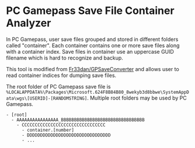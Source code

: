 # PC Gamepass Save File Container Analyzer

In PC Gamepass, user save files grouped and stored in different folders called "container". Each container contains one or more save files along with a container index. Save files in container use an uppercase GUID filename which is hard to recognize and backup.  

This tool is modified from [Fr33dan/GPSaveConverter](https://github.com/Fr33dan/GPSaveConverter) and allows user to read container indices for dumping save files.

The root folder of PC Gamepass save file is `%LOCALAPPDATA%\Packages\Microsoft.624F8B84B80_8wekyb3d8bbwe\SystemAppData\wgs\[USERID]-[RANDOMSTRING]`. Multiple root folders may be used by PC Gamepass.

```
- [root]
  - AAAAAAAAAAAAAAAA_BBBBBBBBBBBBBBBBBBBBBBBBBBBBBBBB
    - CCCCCCCCCCCCCCCCCCCCCCCCCCCCCCCC
      - container.[number]
      - DDDDDDDDDDDDDDDDDDDDDDDDDDDDDDDD
      - ...
```